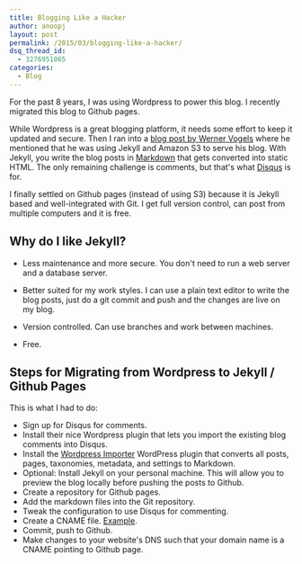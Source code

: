 ```yaml
---
title: Blogging Like a Hacker
author: anoopj
layout: post
permalink: /2015/03/blogging-like-a-hacker/
dsq_thread_id:
  - 3276951065
categories:
  - Blog
---
```


For the past 8 years, I was using Wordpress to power this blog. I recently
migrated this blog to Github pages.

While Wordpress is a great blogging platform, it needs some effort to keep
it updated and secure. Then I ran into a
[blog post by Werner Vogels](http://www.allthingsdistributed.com/2011/08/Jekyll-amazon-s3.html)
where he mentioned that he was using Jekyll and Amazon S3 to serve his
blog. With Jekyll, you write the blog posts in
[Markdown](http://en.wikipedia.org/wiki/Markdown) that gets converted into
static HTML. The only remaining challenge is comments, but that's what
[Disqus](http://www.disqus.com) is for.

I finally settled on Github pages (instead of using S3) because it is
Jekyll based and well-integrated with Git. I get full version control, can
post from multiple computers and it is free.

## Why do I like Jekyll?

* Less maintenance and more secure. You don't need to run a web server and a
database server.

* Better suited for my work styles. I can use a plain text editor to write
the blog posts, just do a git commit and push and the changes are live on
my blog.

* Version controlled. Can use branches and work between machines.

* Free. 

## Steps for Migrating from Wordpress to Jekyll / Github Pages

This is what I had to do:

* Sign up for Disqus for comments.
* Install their nice Wordpress plugin that lets you import the existing blog
comments into Disqus.
* Install the [Wordpress Importer][1] WordPress plugin
that converts all posts, pages, taxonomies, metadata, and settings to
Markdown.
* Optional: Install Jekyll on your personal machine. This will allow you to
preview the blog locally before pushing the posts to Github.
* Create a repository for Github pages.
* Add the markdown files into the Git repository.
* Tweak the configuration to use Disqus for commenting.
* Create a CNAME file. [Example](https://github.com/anoopj/anoopj.github.io/blob/master/CNAME).
* Commit, push to Github.
* Make changes to your website's DNS such that your domain name is a CNAME pointing to Github page.

 [1]: https://github.com/benbalter/wordpress-to-jekyll-exporter "Wordpress
 to Markdown Importer Plugin"
